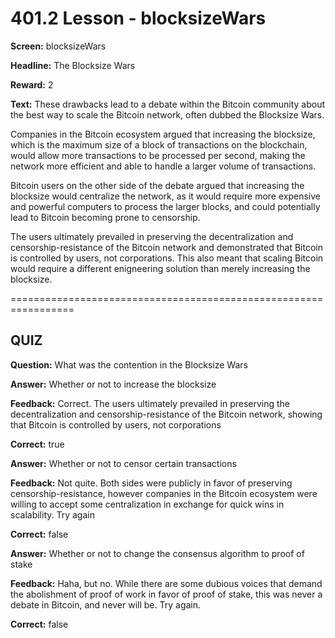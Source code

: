 # 401.2 Lesson - blocksizeWars

**Screen:** blocksizeWars

**Headline:** The Blocksize Wars

**Reward:** 2

**Text:** These drawbacks lead to a debate within the Bitcoin community about the best way to scale the Bitcoin network, often dubbed the Blocksize Wars.

Companies in the Bitcoin ecosystem argued that increasing the blocksize, which is the maximum size of a block of transactions on the blockchain, would allow more transactions to be processed per second, making the network more efficient and able to handle a larger volume of transactions.

Bitcoin users on the other side of the debate argued that increasing the blocksize would centralize the network, as it would require more expensive and powerful computers to process the larger blocks, and could potentially lead to Bitcoin becoming prone to censorship.

The users ultimately prevailed in preserving the decentralization and censorship-resistance of the Bitcoin network and demonstrated that Bitcoin is controlled by users, not corporations. This also meant that scaling Bitcoin would require a different enigneering solution than merely increasing the blocksize.


=================================================================

## QUIZ

**Question:** What was the contention in the Blocksize Wars


**Answer:** Whether or not to increase the blocksize

**Feedback:** Correct. The users ultimately prevailed in preserving the decentralization and censorship-resistance of the Bitcoin network, showing that Bitcoin is controlled by users, not corporations

**Correct:** true

**Answer:** Whether or not to censor certain transactions

**Feedback:** Not quite. Both sides were publicly in favor of preserving censorship-resistance, however companies in the Bitcoin ecosystem were willing to accept some centralization in exchange for quick wins in scalability. Try again

**Correct:** false

**Answer:** Whether or not to change the consensus algorithm to proof of stake

**Feedback:** Haha, but no. While there are some dubious voices that demand the abolishment of proof of work in favor of proof of stake, this was never a debate in Bitcoin, and never will be. Try again.

**Correct:** false


<figure><img src="../.gitbook/assets/401-02.png" alt=""><figcaption></figcaption></figure>

